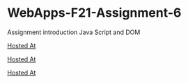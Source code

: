 # WebApps-F21-Assignment-6
Assignment introduction Java Script and DOM

[Hosted At](https://44-563-webapps-f21.github.io/webapps-f21-assignment-6-sateesh6131/pass.html)

[Hosted At](https://44-563-webapps-f21.github.io/webapps-f21-assignment-6-sateesh6131/arithmetic.html)

[Hosted At](https://44-563-webapps-f21.github.io/webapps-f21-assignment-6-sateesh6131/car.html)